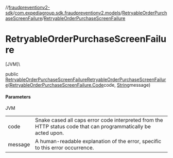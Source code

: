 //[fraudpreventionv2-sdk](../../../index.md)/[com.expediagroup.sdk.fraudpreventionv2.models](../index.md)/[RetryableOrderPurchaseScreenFailure](index.md)/[RetryableOrderPurchaseScreenFailure](-retryable-order-purchase-screen-failure.md)

# RetryableOrderPurchaseScreenFailure

[JVM]\

public [RetryableOrderPurchaseScreenFailure](index.md)[RetryableOrderPurchaseScreenFailure](-retryable-order-purchase-screen-failure.md)([RetryableOrderPurchaseScreenFailure.Code](-code/index.md)code, [String](https://docs.oracle.com/javase/8/docs/api/java/lang/String.html)message)

#### Parameters

JVM

| | |
|---|---|
| code | Snake cased all caps error code interpreted from the HTTP status code that can programmatically be acted upon. |
| message | A human-readable explanation of the error, specific to this error occurrence. |
